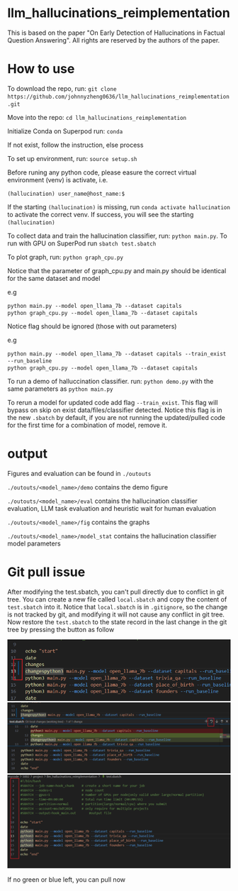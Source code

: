 # llm_hallucinations_reimplementation

This is based on the paper "On Early Detection of Hallucinations in Factual Question Answering". All rights are reserved by the authors of the paper.

# How to use
To download the repo, run: `git clone https://github.com/johnnyzheng0636/llm_hallucinations_reimplementation.git`

Move into the repo: `cd llm_hallucinations_reimplementation`

Initialize Conda on Superpod run: `conda`

If not exist, follow the instruction, else process

To set up environment, run: `source setup.sh`

Before runing any python code, please easure the correct virtual environment (venv) is activate, i.e.

```
(hallucination) user_name@host_name:$
```

If the starting `(hallucination)` is missing, run `conda activate hallucination` to activate the correct venv. If success, you will see the starting `(hallucination)`

To collect data and train the hallucination classifier, run: `python main.py`. To run with GPU on SuperPod run `sbatch test.sbatch`

To plot graph, run: `python graph_cpu.py`

Notice that the parameter of graph_cpu.py and main.py should be identical for the same dataset and model

e.g

```
python main.py --model open_llama_7b --dataset capitals 
python graph_cpu.py --model open_llama_7b --dataset capitals
```

Notice flag should be ignored (those with out parameters)

e.g

```
python main.py --model open_llama_7b --dataset capitals --train_exist --run_baseline
python graph_cpu.py --model open_llama_7b --dataset capitals
```

To run a demo of halluccination classifier. run: `python demo.py` with the same parameters as `python main.py`

To rerun a model for updated code add flag `--train_exist`. This flag will bypass on skip on exist data/files/classifier detected. Notice this flag is in the new `.sbatch` by default, if you are not running the updated/pulled code for the first time for a combination of model, remove it.

# output

Figures and evaluation can be found in `./outouts`

`./outouts/<model_name>/demo` contains the demo figure

`./outouts/<model_name>/eval` contains the hallucination classifier evaluation, LLM task evaluation and heuristic wait for human evaluation

`./outouts/<model_name>/fig` contains the graphs

`./outouts/<model_name>/model_stat` contains the hallucination classifier model parameters

# Git pull issue

After modifying the test.sbatch, you can't pull directly due to conflict in git tree. You can create a new file called `local.sbatch` and copy the content of `test.sbatch` into it. Notice that `local.sbatch` is in `.gitignore`, so the change is not tracked by git, and modifying it will not cause any conflict in git tree. Now restore the `test.sbatch` to the state record in the last change in the git tree by pressing the button as follow

![Find green or blue beside line number\label{git_tut_1}](./fig/git_tut_1.png)
![Click it and found the undo like an u arrow\label{git_tut_2}](./fig/git_tut_2.png)
![No changes(green or blue) pull now\label{git_tut_3}](./fig/git_tut_3.png)

If no green or blue left, you can pull now
